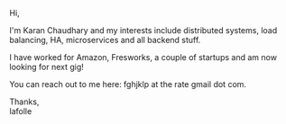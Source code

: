 
Hi,

I'm Karan Chaudhary and my interests include distributed systems, load balancing, HA, microservices and all backend stuff.

I have worked for Amazon, Fresworks, a couple of startups and am now looking for next gig!

You can reach out to me here: fghjklp at the rate gmail dot com.

Thanks,  
lafolle
